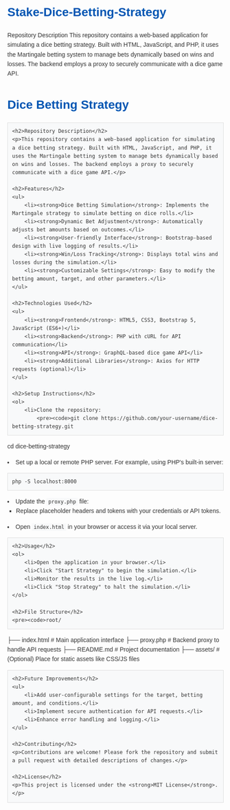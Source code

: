 # Stake-Dice-Betting-Strategy
Repository Description This repository contains a web-based application for simulating a dice betting strategy. Built with HTML, JavaScript, and PHP, it uses the Martingale betting system to manage bets dynamically based on wins and losses. The backend employs a proxy to securely communicate with a dice game API.


<!DOCTYPE html>
<html lang="en">
<head>
    <meta charset="UTF-8">
    <meta name="viewport" content="width=device-width, initial-scale=1.0">
    <title>Dice Betting Strategy - Repository Description</title>
    <style>
        body {
            font-family: Arial, sans-serif;
            line-height: 1.6;
            margin: 20px;
            color: #333;
        }
        h1, h2, h3 {
            color: #0056b3;
        }
        ul {
            list-style-type: square;
            padding-left: 20px;
        }
        code {
            background: #f8f9fa;
            padding: 2px 4px;
            font-family: monospace;
        }
        pre {
            background: #f8f9fa;
            padding: 10px;
            overflow-x: auto;
            border: 1px solid #ddd;
        }
        .highlight {
            background-color: #e9ecef;
            padding: 10px;
            border-left: 5px solid #0056b3;
        }
    </style>
</head>
<body>
    <h1>Dice Betting Strategy</h1>

    <h2>Repository Description</h2>
    <p>This repository contains a web-based application for simulating a dice betting strategy. Built with HTML, JavaScript, and PHP, it uses the Martingale betting system to manage bets dynamically based on wins and losses. The backend employs a proxy to securely communicate with a dice game API.</p>

    <h2>Features</h2>
    <ul>
        <li><strong>Dice Betting Simulation</strong>: Implements the Martingale strategy to simulate betting on dice rolls.</li>
        <li><strong>Dynamic Bet Adjustment</strong>: Automatically adjusts bet amounts based on outcomes.</li>
        <li><strong>User-friendly Interface</strong>: Bootstrap-based design with live logging of results.</li>
        <li><strong>Win/Loss Tracking</strong>: Displays total wins and losses during the simulation.</li>
        <li><strong>Customizable Settings</strong>: Easy to modify the betting amount, target, and other parameters.</li>
    </ul>

    <h2>Technologies Used</h2>
    <ul>
        <li><strong>Frontend</strong>: HTML5, CSS3, Bootstrap 5, JavaScript (ES6+)</li>
        <li><strong>Backend</strong>: PHP with cURL for API communication</li>
        <li><strong>API</strong>: GraphQL-based dice game API</li>
        <li><strong>Additional Libraries</strong>: Axios for HTTP requests (optional)</li>
    </ul>

    <h2>Setup Instructions</h2>
    <ol>
        <li>Clone the repository:
            <pre><code>git clone https://github.com/your-username/dice-betting-strategy.git
cd dice-betting-strategy</code></pre>
        </li>
        <li>Set up a local or remote PHP server. For example, using PHP's built-in server:
            <pre><code>php -S localhost:8000</code></pre>
        </li>
        <li>Update the <code>proxy.php</code> file:
            <ul>
                <li>Replace placeholder headers and tokens with your credentials or API tokens.</li>
            </ul>
        </li>
        <li>Open <code>index.html</code> in your browser or access it via your local server.</li>
    </ol>

    <h2>Usage</h2>
    <ol>
        <li>Open the application in your browser.</li>
        <li>Click "Start Strategy" to begin the simulation.</li>
        <li>Monitor the results in the live log.</li>
        <li>Click "Stop Strategy" to halt the simulation.</li>
    </ol>

    <h2>File Structure</h2>
    <pre><code>root/
├── index.html      # Main application interface
├── proxy.php       # Backend proxy to handle API requests
├── README.md       # Project documentation
├── assets/         # (Optional) Place for static assets like CSS/JS files
</code></pre>

    <h2>Future Improvements</h2>
    <ul>
        <li>Add user-configurable settings for the target, betting amount, and conditions.</li>
        <li>Implement secure authentication for API requests.</li>
        <li>Enhance error handling and logging.</li>
    </ul>

    <h2>Contributing</h2>
    <p>Contributions are welcome! Please fork the repository and submit a pull request with detailed descriptions of changes.</p>

    <h2>License</h2>
    <p>This project is licensed under the <strong>MIT License</strong>.</p>
</body>
</html>
